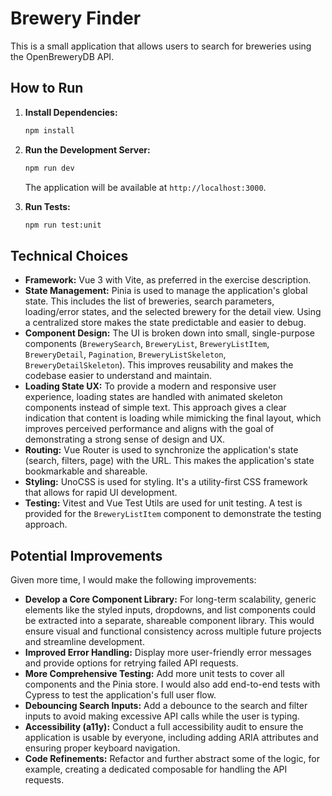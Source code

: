 # Brewery Finder

This is a small application that allows users to search for breweries using the OpenBreweryDB API.

## How to Run

1.  **Install Dependencies:**
    ```bash
    npm install
    ```

2.  **Run the Development Server:**
    ```bash
    npm run dev
    ```
    The application will be available at `http://localhost:3000`.

3.  **Run Tests:**
    ```bash
    npm run test:unit
    ```

## Technical Choices

*   **Framework:** Vue 3 with Vite, as preferred in the exercise description.
*   **State Management:** Pinia is used to manage the application's global state. This includes the list of breweries, search parameters, loading/error states, and the selected brewery for the detail view. Using a centralized store makes the state predictable and easier to debug.
*   **Component Design:** The UI is broken down into small, single-purpose components (`BrewerySearch`, `BreweryList`, `BreweryListItem`, `BreweryDetail`, `Pagination`, `BreweryListSkeleton`, `BreweryDetailSkeleton`). This improves reusability and makes the codebase easier to understand and maintain.
*   **Loading State UX:** To provide a modern and responsive user experience, loading states are handled with animated skeleton components instead of simple text. This approach gives a clear indication that content is loading while mimicking the final layout, which improves perceived performance and aligns with the goal of demonstrating a strong sense of design and UX.
*   **Routing:** Vue Router is used to synchronize the application's state (search, filters, page) with the URL. This makes the application's state bookmarkable and shareable.
*   **Styling:** UnoCSS is used for styling. It's a utility-first CSS framework that allows for rapid UI development.
*   **Testing:** Vitest and Vue Test Utils are used for unit testing. A test is provided for the `BreweryListItem` component to demonstrate the testing approach.

## Potential Improvements

Given more time, I would make the following improvements:

*   **Develop a Core Component Library:** For long-term scalability, generic elements like the styled inputs, dropdowns, and list components could be extracted into a separate, shareable component library. This would ensure visual and functional consistency across multiple future projects and streamline development.
*   **Improved Error Handling:** Display more user-friendly error messages and provide options for retrying failed API requests.
*   **More Comprehensive Testing:** Add more unit tests to cover all components and the Pinia store. I would also add end-to-end tests with Cypress to test the application's full user flow.
*   **Debouncing Search Inputs:** Add a debounce to the search and filter inputs to avoid making excessive API calls while the user is typing.
*   **Accessibility (a11y):** Conduct a full accessibility audit to ensure the application is usable by everyone, including adding ARIA attributes and ensuring proper keyboard navigation.
*   **Code Refinements:** Refactor and further abstract some of the logic, for example, creating a dedicated composable for handling the API requests.
